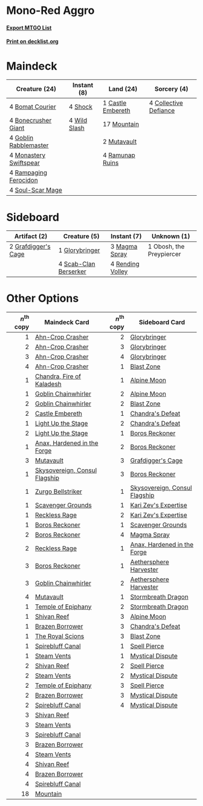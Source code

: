 # Mono-Red Aggro

#### [Export MTGO List](../collection/Mono-Red%20Aggro/Mono-Red%20Aggro.txt)
#### [Print on decklist.org](http://decklist.org/?deckmain=4%09Bomat%20Courier%0A4%09Bonecrusher%20Giant%0A1%09Castle%20Embereth%0A4%09Collective%20Defiance%0A4%09Goblin%20Rabblemaster%0A4%09Monastery%20Swiftspear%0A17%09Mountain%0A2%09Mutavault%0A4%09Rampaging%20Ferocidon%0A4%09Ramunap%20Ruins%0A4%09Shock%0A4%09Soul-Scar%20Mage%0A4%09Wild%20Slash&deckside=1%09Glorybringer%0A2%09Grafdigger's%20Cage%0A3%09Magma%20Spray%0A1%09Obosh,%20the%20Preypiercer%0A4%09Rending%20Volley%0A4%09Scab-Clan%20Berserker)
# Maindeck

|                                          Creature (24)                                          |                                      Instant (8)                                      |                                         Land (24)                                          |                                          Sorcery (4)                                           |
|-------------------------------------------------------------------------------------------------|---------------------------------------------------------------------------------------|--------------------------------------------------------------------------------------------|------------------------------------------------------------------------------------------------|
|4 [Bomat Courier](http://gatherer.wizards.com/Pages/Card/Details.aspx?multiverseid=417772)       |4 [Shock](http://gatherer.wizards.com/Pages/Card/Details.aspx?multiverseid=129732)     |1 [Castle Embereth](http://gatherer.wizards.com/Pages/Card/Details.aspx?multiverseid=473201)|4 [Collective Defiance](http://gatherer.wizards.com/Pages/Card/Details.aspx?multiverseid=414420)|
|4 [Bonecrusher Giant](http://gatherer.wizards.com/Pages/Card/Details.aspx?multiverseid=473077)   |4 [Wild Slash](http://gatherer.wizards.com/Pages/Card/Details.aspx?multiverseid=391959)|17 [Mountain](http://gatherer.wizards.com/Pages/Card/Details.aspx?multiverseid=439859)      |                                                                                                |
|4 [Goblin Rabblemaster](http://gatherer.wizards.com/Pages/Card/Details.aspx?multiverseid=438486) |                                                                                       |2 [Mutavault](http://gatherer.wizards.com/Pages/Card/Details.aspx?multiverseid=370733)      |                                                                                                |
|4 [Monastery Swiftspear](http://gatherer.wizards.com/Pages/Card/Details.aspx?multiverseid=438706)|                                                                                       |4 [Ramunap Ruins](http://gatherer.wizards.com/Pages/Card/Details.aspx?multiverseid=430870)  |                                                                                                |
|4 [Rampaging Ferocidon](http://gatherer.wizards.com/Pages/Card/Details.aspx?multiverseid=435308) |                                                                                       |                                                                                            |                                                                                                |
|4 [Soul-Scar Mage](http://gatherer.wizards.com/Pages/Card/Details.aspx?multiverseid=426850)      |                                                                                       |                                                                                            |                                                                                                |


# Sideboard

|                                         Artifact (2)                                         |                                          Creature (5)                                          |                                        Instant (7)                                        |      Unknown (1)       |
|----------------------------------------------------------------------------------------------|------------------------------------------------------------------------------------------------|-------------------------------------------------------------------------------------------|------------------------|
|2 [Grafdigger's Cage](http://gatherer.wizards.com/Pages/Card/Details.aspx?multiverseid=278452)|1 [Glorybringer](http://gatherer.wizards.com/Pages/Card/Details.aspx?multiverseid=426836)       |3 [Magma Spray](http://gatherer.wizards.com/Pages/Card/Details.aspx?multiverseid=426843)   |1 Obosh, the Preypiercer|
|                                                                                              |4 [Scab-Clan Berserker](http://gatherer.wizards.com/Pages/Card/Details.aspx?multiverseid=398461)|4 [Rending Volley](http://gatherer.wizards.com/Pages/Card/Details.aspx?multiverseid=394663)|                        |


# Other Options

|*n*<sup>th</sup> copy|                                             Maindeck Card                                              |*n*<sup>th</sup> copy|                                             Sideboard Card                                             |
|--------------------:|--------------------------------------------------------------------------------------------------------|--------------------:|--------------------------------------------------------------------------------------------------------|
|                    1|[Ahn-Crop Crasher](http://gatherer.wizards.com/Pages/Card/Details.aspx?multiverseid=426819)             |                    2|[Glorybringer](http://gatherer.wizards.com/Pages/Card/Details.aspx?multiverseid=426836)                 |
|                    2|[Ahn-Crop Crasher](http://gatherer.wizards.com/Pages/Card/Details.aspx?multiverseid=426819)             |                    3|[Glorybringer](http://gatherer.wizards.com/Pages/Card/Details.aspx?multiverseid=426836)                 |
|                    3|[Ahn-Crop Crasher](http://gatherer.wizards.com/Pages/Card/Details.aspx?multiverseid=426819)             |                    4|[Glorybringer](http://gatherer.wizards.com/Pages/Card/Details.aspx?multiverseid=426836)                 |
|                    4|[Ahn-Crop Crasher](http://gatherer.wizards.com/Pages/Card/Details.aspx?multiverseid=426819)             |                    1|[Blast Zone](http://gatherer.wizards.com/Pages/Card/Details.aspx?multiverseid=461171)                   |
|                    1|[Chandra, Fire of Kaladesh](http://gatherer.wizards.com/Pages/Card/Details.aspx?multiverseid=398422)    |                    1|[Alpine Moon](http://gatherer.wizards.com/Pages/Card/Details.aspx?multiverseid=447264)                  |
|                    1|[Goblin Chainwhirler](http://gatherer.wizards.com/Pages/Card/Details.aspx?multiverseid=443017)          |                    2|[Alpine Moon](http://gatherer.wizards.com/Pages/Card/Details.aspx?multiverseid=447264)                  |
|                    2|[Goblin Chainwhirler](http://gatherer.wizards.com/Pages/Card/Details.aspx?multiverseid=443017)          |                    2|[Blast Zone](http://gatherer.wizards.com/Pages/Card/Details.aspx?multiverseid=461171)                   |
|                    2|[Castle Embereth](http://gatherer.wizards.com/Pages/Card/Details.aspx?multiverseid=473201)              |                    1|[Chandra's Defeat](http://gatherer.wizards.com/Pages/Card/Details.aspx?multiverseid=430775)             |
|                    1|[Light Up the Stage](http://gatherer.wizards.com/Pages/Card/Details.aspx?multiverseid=457251)           |                    2|[Chandra's Defeat](http://gatherer.wizards.com/Pages/Card/Details.aspx?multiverseid=430775)             |
|                    2|[Light Up the Stage](http://gatherer.wizards.com/Pages/Card/Details.aspx?multiverseid=457251)           |                    1|[Boros Reckoner](http://gatherer.wizards.com/Pages/Card/Details.aspx?multiverseid=455762)               |
|                    1|[Anax, Hardened in the Forge](http://gatherer.wizards.com/Pages/Card/Details.aspx?multiverseid=476376)  |                    2|[Boros Reckoner](http://gatherer.wizards.com/Pages/Card/Details.aspx?multiverseid=455762)               |
|                    3|[Mutavault](http://gatherer.wizards.com/Pages/Card/Details.aspx?multiverseid=370733)                    |                    3|[Grafdigger's Cage](http://gatherer.wizards.com/Pages/Card/Details.aspx?multiverseid=278452)            |
|                    1|[Skysovereign, Consul Flagship](http://gatherer.wizards.com/Pages/Card/Details.aspx?multiverseid=417807)|                    3|[Boros Reckoner](http://gatherer.wizards.com/Pages/Card/Details.aspx?multiverseid=455762)               |
|                    1|[Zurgo Bellstriker](http://gatherer.wizards.com/Pages/Card/Details.aspx?multiverseid=394748)            |                    1|[Skysovereign, Consul Flagship](http://gatherer.wizards.com/Pages/Card/Details.aspx?multiverseid=417807)|
|                    1|[Scavenger Grounds](http://gatherer.wizards.com/Pages/Card/Details.aspx?multiverseid=430871)            |                    1|[Kari Zev's Expertise](http://gatherer.wizards.com/Pages/Card/Details.aspx?multiverseid=423755)         |
|                    1|[Reckless Rage](http://gatherer.wizards.com/Pages/Card/Details.aspx?multiverseid=439767)                |                    2|[Kari Zev's Expertise](http://gatherer.wizards.com/Pages/Card/Details.aspx?multiverseid=423755)         |
|                    1|[Boros Reckoner](http://gatherer.wizards.com/Pages/Card/Details.aspx?multiverseid=455762)               |                    1|[Scavenger Grounds](http://gatherer.wizards.com/Pages/Card/Details.aspx?multiverseid=430871)            |
|                    2|[Boros Reckoner](http://gatherer.wizards.com/Pages/Card/Details.aspx?multiverseid=455762)               |                    4|[Magma Spray](http://gatherer.wizards.com/Pages/Card/Details.aspx?multiverseid=426843)                  |
|                    2|[Reckless Rage](http://gatherer.wizards.com/Pages/Card/Details.aspx?multiverseid=439767)                |                    1|[Anax, Hardened in the Forge](http://gatherer.wizards.com/Pages/Card/Details.aspx?multiverseid=476376)  |
|                    3|[Boros Reckoner](http://gatherer.wizards.com/Pages/Card/Details.aspx?multiverseid=455762)               |                    1|[Aethersphere Harvester](http://gatherer.wizards.com/Pages/Card/Details.aspx?multiverseid=423809)       |
|                    3|[Goblin Chainwhirler](http://gatherer.wizards.com/Pages/Card/Details.aspx?multiverseid=443017)          |                    2|[Aethersphere Harvester](http://gatherer.wizards.com/Pages/Card/Details.aspx?multiverseid=423809)       |
|                    4|[Mutavault](http://gatherer.wizards.com/Pages/Card/Details.aspx?multiverseid=370733)                    |                    1|[Stormbreath Dragon](http://gatherer.wizards.com/Pages/Card/Details.aspx?multiverseid=373679)           |
|                    1|[Temple of Epiphany](http://gatherer.wizards.com/Pages/Card/Details.aspx?multiverseid=442808)           |                    2|[Stormbreath Dragon](http://gatherer.wizards.com/Pages/Card/Details.aspx?multiverseid=373679)           |
|                    1|[Shivan Reef](http://gatherer.wizards.com/Pages/Card/Details.aspx?multiverseid=129731)                  |                    3|[Alpine Moon](http://gatherer.wizards.com/Pages/Card/Details.aspx?multiverseid=447264)                  |
|                    1|[Brazen Borrower](http://gatherer.wizards.com/Pages/Card/Details.aspx?multiverseid=473001)              |                    3|[Chandra's Defeat](http://gatherer.wizards.com/Pages/Card/Details.aspx?multiverseid=430775)             |
|                    1|[The Royal Scions](http://gatherer.wizards.com/Pages/Card/Details.aspx?multiverseid=473161)             |                    3|[Blast Zone](http://gatherer.wizards.com/Pages/Card/Details.aspx?multiverseid=461171)                   |
|                    1|[Spirebluff Canal](http://gatherer.wizards.com/Pages/Card/Details.aspx?multiverseid=417822)             |                    1|[Spell Pierce](http://gatherer.wizards.com/Pages/Card/Details.aspx?multiverseid=425876)                 |
|                    1|[Steam Vents](http://gatherer.wizards.com/Pages/Card/Details.aspx?multiverseid=405109)                  |                    1|[Mystical Dispute](http://gatherer.wizards.com/Pages/Card/Details.aspx?multiverseid=473020)             |
|                    2|[Shivan Reef](http://gatherer.wizards.com/Pages/Card/Details.aspx?multiverseid=129731)                  |                    2|[Spell Pierce](http://gatherer.wizards.com/Pages/Card/Details.aspx?multiverseid=425876)                 |
|                    2|[Steam Vents](http://gatherer.wizards.com/Pages/Card/Details.aspx?multiverseid=405109)                  |                    2|[Mystical Dispute](http://gatherer.wizards.com/Pages/Card/Details.aspx?multiverseid=473020)             |
|                    2|[Temple of Epiphany](http://gatherer.wizards.com/Pages/Card/Details.aspx?multiverseid=442808)           |                    3|[Spell Pierce](http://gatherer.wizards.com/Pages/Card/Details.aspx?multiverseid=425876)                 |
|                    2|[Brazen Borrower](http://gatherer.wizards.com/Pages/Card/Details.aspx?multiverseid=473001)              |                    3|[Mystical Dispute](http://gatherer.wizards.com/Pages/Card/Details.aspx?multiverseid=473020)             |
|                    2|[Spirebluff Canal](http://gatherer.wizards.com/Pages/Card/Details.aspx?multiverseid=417822)             |                    4|[Mystical Dispute](http://gatherer.wizards.com/Pages/Card/Details.aspx?multiverseid=473020)             |
|                    3|[Shivan Reef](http://gatherer.wizards.com/Pages/Card/Details.aspx?multiverseid=129731)                  |                     |                                                                                                        |
|                    3|[Steam Vents](http://gatherer.wizards.com/Pages/Card/Details.aspx?multiverseid=405109)                  |                     |                                                                                                        |
|                    3|[Spirebluff Canal](http://gatherer.wizards.com/Pages/Card/Details.aspx?multiverseid=417822)             |                     |                                                                                                        |
|                    3|[Brazen Borrower](http://gatherer.wizards.com/Pages/Card/Details.aspx?multiverseid=473001)              |                     |                                                                                                        |
|                    4|[Steam Vents](http://gatherer.wizards.com/Pages/Card/Details.aspx?multiverseid=405109)                  |                     |                                                                                                        |
|                    4|[Shivan Reef](http://gatherer.wizards.com/Pages/Card/Details.aspx?multiverseid=129731)                  |                     |                                                                                                        |
|                    4|[Brazen Borrower](http://gatherer.wizards.com/Pages/Card/Details.aspx?multiverseid=473001)              |                     |                                                                                                        |
|                    4|[Spirebluff Canal](http://gatherer.wizards.com/Pages/Card/Details.aspx?multiverseid=417822)             |                     |                                                                                                        |
|                   18|[Mountain](http://gatherer.wizards.com/Pages/Card/Details.aspx?multiverseid=439859)                     |                     |                                                                                                        |

